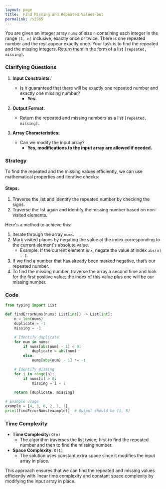 ```yaml
---
layout: page
title:  Find Missing and Repeated Values-out
permalink: /s2965
---
```


You are given an integer array `nums` of size `n` containing each integer in the range `[1, n]` inclusive, exactly once or twice. There is one repeated number and the rest appear exactly once. Your task is to find the repeated and the missing integers. Return them in the form of a list `[repeated, missing]`.

### Clarifying Questions

1. **Input Constraints:**
   - Is it guaranteed that there will be exactly one repeated number and exactly one missing number?
     - **Yes.**

2. **Output Format:**
   - Return the repeated and missing numbers as a list `[repeated, missing]`.

3. **Array Characteristics:**
   - Can we modify the input array?
     - **Yes, modifications to the input array are allowed if needed.**

### Strategy

To find the repeated and the missing values efficiently, we can use mathematical properties and iterative checks:

#### Steps:
1. Traverse the list and identify the repeated number by checking the signs.
2. Traverse the list again and identify the missing number based on non-visited elements.

Here's a method to achieve this:

1. Iterate through the array `nums`.
2. Mark visited places by negating the value at the index corresponding to the current element's absolute value.
    - Example: If the current element is `x`, negate the value at index `abs(x) - 1`.
3. If we find a number that has already been marked negative, that’s our repeated number.
4. To find the missing number, traverse the array a second time and look for the first positive value; the index of this value plus one will be our missing number.

### Code

```python
from typing import List

def findErrorNums(nums: List[int]) -> List[int]:
    n = len(nums)
    duplicate = -1
    missing = -1

    # Identify duplicate
    for num in nums:
        if nums[abs(num) - 1] < 0:
            duplicate = abs(num)
        else:
            nums[abs(num) - 1] *= -1

    # Identify missing
    for i in range(n):
        if nums[i] > 0:
            missing = i + 1
    
    return [duplicate, missing]

# Example usage
example = [4, 3, 6, 2, 1, 1]
print(findErrorNums(example))  # Output should be [1, 5]
```

### Time Complexity

- **Time Complexity:** `O(n)`
  - The algorithm traverses the list twice; first to find the repeated number and then to find the missing number.
- **Space Complexity:** `O(1)`
  - The solution uses constant extra space since it modifies the input array in place.

This approach ensures that we can find the repeated and missing values efficiently with linear time complexity and constant space complexity by modifying the input array in place.